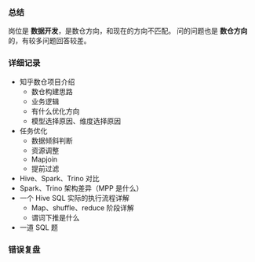### 总结
岗位是 **数据开发**，是数仓方向，和现在的方向不匹配。
问的问题也是 **数仓方向** 的，有较多问题回答较差。

### 详细记录
- 知乎数仓项目介绍
	- 数仓构建思路
	- 业务逻辑
	- 有什么优化方向
	- 模型选择原因、维度选择原因
- 任务优化
	- 数据倾斜判断
	- 资源调整
	- Mapjoin
	- 提前过滤
- Hive、Spark、Trino 对比
- Spark、Trino 架构差异（MPP 是什么）
- 一个 Hive SQL 实际的执行流程详解
	- Map、shuffle、reduce 阶段详解
	- 谓词下推是什么
- 一道 SQL 题

### 错误复盘
